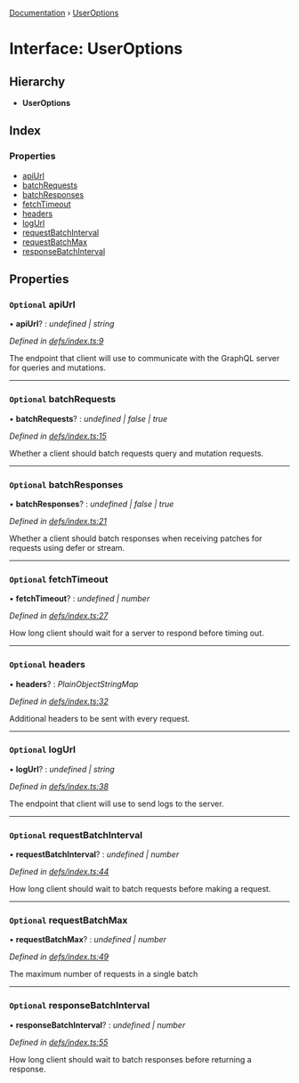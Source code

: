 [Documentation](../README.md) › [UserOptions](useroptions.md)

# Interface: UserOptions

## Hierarchy

* **UserOptions**

## Index

### Properties

* [apiUrl](useroptions.md#optional-apiurl)
* [batchRequests](useroptions.md#optional-batchrequests)
* [batchResponses](useroptions.md#optional-batchresponses)
* [fetchTimeout](useroptions.md#optional-fetchtimeout)
* [headers](useroptions.md#optional-headers)
* [logUrl](useroptions.md#optional-logurl)
* [requestBatchInterval](useroptions.md#optional-requestbatchinterval)
* [requestBatchMax](useroptions.md#optional-requestbatchmax)
* [responseBatchInterval](useroptions.md#optional-responsebatchinterval)

## Properties

### `Optional` apiUrl

• **apiUrl**? : *undefined | string*

*Defined in [defs/index.ts:9](https://github.com/badbatch/graphql-box/blob/f3e7cda1/packages/fetch-manager/src/defs/index.ts#L9)*

The endpoint that client will use to communicate with the
GraphQL server for queries and mutations.

___

### `Optional` batchRequests

• **batchRequests**? : *undefined | false | true*

*Defined in [defs/index.ts:15](https://github.com/badbatch/graphql-box/blob/f3e7cda1/packages/fetch-manager/src/defs/index.ts#L15)*

Whether a client should batch requests query and mutation
requests.

___

### `Optional` batchResponses

• **batchResponses**? : *undefined | false | true*

*Defined in [defs/index.ts:21](https://github.com/badbatch/graphql-box/blob/f3e7cda1/packages/fetch-manager/src/defs/index.ts#L21)*

Whether a client should batch responses when receiving
patches for requests using defer or stream.

___

### `Optional` fetchTimeout

• **fetchTimeout**? : *undefined | number*

*Defined in [defs/index.ts:27](https://github.com/badbatch/graphql-box/blob/f3e7cda1/packages/fetch-manager/src/defs/index.ts#L27)*

How long client should wait for a server to
respond before timing out.

___

### `Optional` headers

• **headers**? : *PlainObjectStringMap*

*Defined in [defs/index.ts:32](https://github.com/badbatch/graphql-box/blob/f3e7cda1/packages/fetch-manager/src/defs/index.ts#L32)*

Additional headers to be sent with every request.

___

### `Optional` logUrl

• **logUrl**? : *undefined | string*

*Defined in [defs/index.ts:38](https://github.com/badbatch/graphql-box/blob/f3e7cda1/packages/fetch-manager/src/defs/index.ts#L38)*

The endpoint that client will use to send logs
to the server.

___

### `Optional` requestBatchInterval

• **requestBatchInterval**? : *undefined | number*

*Defined in [defs/index.ts:44](https://github.com/badbatch/graphql-box/blob/f3e7cda1/packages/fetch-manager/src/defs/index.ts#L44)*

How long client should wait to batch requests
before making a request.

___

### `Optional` requestBatchMax

• **requestBatchMax**? : *undefined | number*

*Defined in [defs/index.ts:49](https://github.com/badbatch/graphql-box/blob/f3e7cda1/packages/fetch-manager/src/defs/index.ts#L49)*

The maximum number of requests in a single batch

___

### `Optional` responseBatchInterval

• **responseBatchInterval**? : *undefined | number*

*Defined in [defs/index.ts:55](https://github.com/badbatch/graphql-box/blob/f3e7cda1/packages/fetch-manager/src/defs/index.ts#L55)*

How long client should wait to batch responses
before returning a response.
